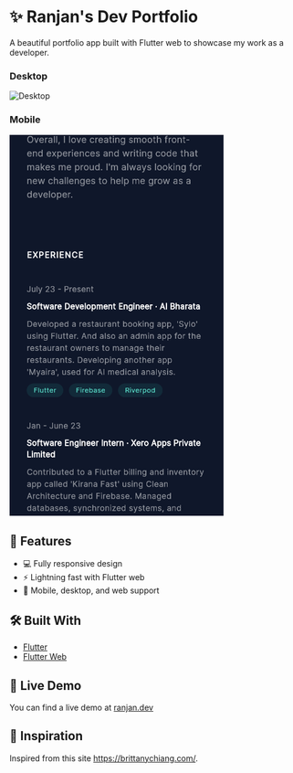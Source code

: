 # ✨ Ranjan's Dev Portfolio

A beautiful portfolio app built with Flutter web to showcase my work as a developer. 

### Desktop

![Desktop](/preview/video.gif)

### Mobile

![Mobile](/preview/mobile.png)

## 📱 Features

- 💻 Fully responsive design
- ⚡️ Lightning fast with Flutter web
- 📱 Mobile, desktop, and web support

## 🛠 Built With

- [Flutter](https://flutter.dev/)
- [Flutter Web](https://flutter.dev/web)

## 🚀 Live Demo

You can find a live demo at [ranjan.dev](https://ranjan.dev)

## 🙌 Inspiration

Inspired from this site https://brittanychiang.com/.
